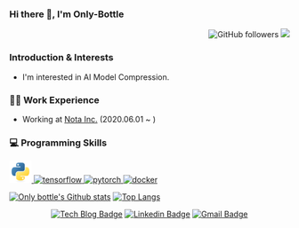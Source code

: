 ### Hi there 👋, I'm Only-Bottle

<p align=right>
  <img alt="GitHub followers" src="https://img.shields.io/github/followers/Only-bottle?style=social">
  <a href="https://hits.seeyoufarm.com"><img src="https://hits.seeyoufarm.com/api/count/incr/badge.svg?url=https%3A%2F%2Fgithub.com%2FOnly-bottle&count_bg=%2361CCF5&title_bg=%23555555&icon=&icon_color=%23E7E7E7&title=hits&edge_flat=false"/></a>
</p>

### Introduction & Interests
- I'm interested in AI Model Compression.

### 👨‍💻 Work Experience
- Working at [Nota Inc.](https://nota.ai) (2020.06.01 ~ )

### 💻 Programming Skills
<p align="left"> 
  <a href="https://www.python.org" target="_blank"> 
    <img src="https://raw.githubusercontent.com/devicons/devicon/master/icons/python/python-original.svg" alt="python" width="40" height="40"/> 
  </a> 
  <a href="https://www.tensorflow.org/" target="_blank"> 
    <img src="https://www.vectorlogo.zone/logos/tensorflow/tensorflow-icon.svg" alt="tensorflow" width="40" height="40"/> 
  </a> 
  <a href="https://pytorch.org/" target="_blank"> 
    <img src="https://www.vectorlogo.zone/logos/pytorch/pytorch-icon.svg" alt="pytorch" width="40" height="40"/> 
  </a> 
  <a href="https://www.docker.com/" target="_blank">
    <img src="https://subicura.com/assets/article_images/2017-01-19-docker-guide-for-beginners-1/docker-logo.png" alt="docker" width="40" height="40"/>
  </a>
</p>

[![Only bottle's Github stats](https://github-readme-stats.vercel.app/api?username=Only-bottle&count_private=true)](https://github.com/Only-bottle/github-readme-stats)
[![Top Langs](https://github-readme-stats.vercel.app/api/top-langs/?username=Only-bottle&layout=compact)](https://github.com/Only-bottle/github-readme-stats)  

<div align=center>

[![Tech Blog Badge](http://img.shields.io/badge/-Tech%20blog-black?style=flat-square&logo=github&link=https://zzsza.github.io/)](https://Only-bottle.github.io/) 
[![Linkedin Badge](https://img.shields.io/badge/-LinkedIn-blue?style=flat-square&logo=Linkedin&logoColor=white&link=https://www.linkedin.com/in/byeongman-lee-58930b162/)](https://www.linkedin.com/in/byeongman-lee-58930b162/) 
[![Gmail Badge](https://img.shields.io/badge/-Gmail-d14836?style=flat-square&logo=Gmail&logoColor=white&link=mailto:ssey0921@gmail.com)](mailto:ssey0921@gmail.com)
</div>

